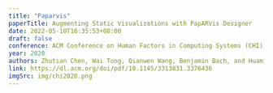 ```yaml
---
title: "Paparvis"
paperTitle: Augmenting Static Visualizations with PapARVis Designer
date: 2022-05-10T16:35:53+08:00
draft: false
conference: ACM Conference on Human Factors in Computing Systems (CHI)
year: 2020
authors: Zhutian Chen, Wai Tong, Qianwen Wang, Benjamin Bach, and Huamin Qu
link: https://dl.acm.org/doi/pdf/10.1145/3313831.3376436
imgSrc: img/chi2020.png
---
```



